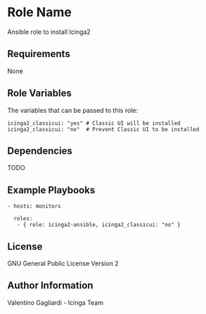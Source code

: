 Role Name
========

Ansible role to install Icinga2

Requirements
------------

None

Role Variables
--------------

The variables that can be passed to this role:

	icinga2_classicui: "yes" # Classic UI will be installed
	icinga2_classicui: "no"  # Prevent Classic UI to be installed


Dependencies
------------

TODO

Example Playbooks
-------------------------

```
- hosts: monitors
  
  roles:
   - { role: icinga2-ansible, icinga2_classicui: "no" }
```

License
-------

GNU General Public License Version 2

Author Information
------------------

Valentino Gagliardi - Icinga Team
